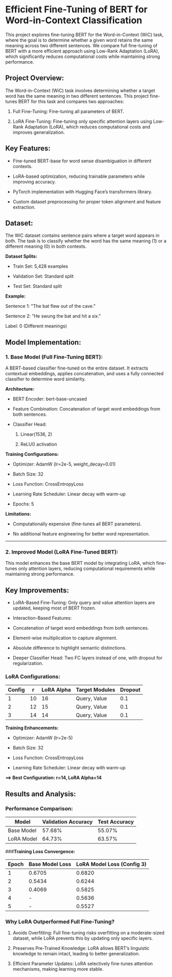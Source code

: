 # Efficient Fine-Tuning of BERT for Word-in-Context Classification

This project explores fine-tuning BERT for the Word-in-Context (WiC) task, where the goal is to determine whether a given word retains the same meaning across two different sentences. We compare full fine-tuning of BERT with a more efficient approach using Low-Rank Adaptation (LoRA), which significantly reduces computational costs while maintaining strong performance.

## **Project Overview:**

The Word-in-Context (WiC) task involves determining whether a target word has the same meaning in two different sentences. This project fine-tunes BERT for this task and compares two approaches:

1. Full Fine-Tuning: Fine-tuning all parameters of BERT.

2. LoRA Fine-Tuning: Fine-tuning only specific attention layers using Low-Rank Adaptation (LoRA), which reduces computational costs and improves generalization.

## Key Features: 

- Fine-tuned BERT-base for word sense disambiguation in different contexts.

- LoRA-based optimization, reducing trainable parameters while improving accuracy.

- PyTorch implementation with Hugging Face’s transformers library.

- Custom dataset preprocessing for proper token alignment and feature extraction.

## Dataset:

The WiC dataset contains sentence pairs where a target word appears in both. The task is to classify whether the word has the same meaning (1) or a different meaning (0) in both contexts.

**Dataset Splits:**

- Train Set: 5,428 examples

- Validation Set: Standard split

- Test Set: Standard split

**Example:**

Sentence 1: "The bat flew out of the cave."

Sentence 2: "He swung the bat and hit a six."

Label: 0 (Different meanings)

## Model Implementation:

### 1. **Base Model (Full Fine-Tuning BERT):**
A BERT-based classifier fine-tuned on the entire dataset. It extracts contextual embeddings, applies concatenation, and uses a fully connected classifier to determine word similarity.

**Architecture:**

- BERT Encoder: bert-base-uncased

- Feature Combination: Concatenation of target word embeddings from both sentences.

- Classifier Head:

  1. Linear(1536, 2)

  2. ReLU() activation

**Training Configurations:**

- Optimizer: AdamW (lr=2e-5, weight_decay=0.01)

- Batch Size: 32

- Loss Function: CrossEntropyLoss

- Learning Rate Scheduler: Linear decay with warm-up

- Epochs: 5

**Limitations:**

- Computationally expensive (fine-tunes all BERT parameters).

- No additional feature engineering for better word representation.

-----------------------------------------------------------------------------------------------------------------------------------------------------------------------------------------------------------------------------

### 2. **Improved Model (LoRA Fine-Tuned BERT):**
This model enhances the base BERT model by integrating LoRA, which fine-tunes only attention layers, reducing computational requirements while maintaining strong performance.

## Key Improvements:

- LoRA-Based Fine-Tuning: Only query and value attention layers are updated, keeping most of BERT frozen.

- Interaction-Based Features:

- Concatenation of target word embeddings from both sentences.

- Element-wise multiplication to capture alignment.

- Absolute difference to highlight semantic distinctions.

- Deeper Classifier Head: Two FC layers instead of one, with dropout for regularization.

### LoRA Configurations:

| Config | r  | LoRA Alpha | Target Modules   | Dropout |
|--------|----|------------|------------------|---------|
| 1      | 10 |    16      | Query, Value     |   0.1   |
| 2      | 12 |    15      | Query, Value     |   0.1   |
| 3      | 14 |    14      | Query, Value     |   0.1   |


**Training Enhancements:**

- Optimizer: AdamW (lr=2e-5)

- Batch Size: 32

- Loss Function: CrossEntropyLoss

- Learning Rate Scheduler: Linear decay with warm-up

**==> Best Configuration: r=14, LoRA Alpha=14**

## **Results and Analysis:**

### **Performance Comparison:**

| Model         | Validation Accuracy | Test Accuracy |
|---------------|---------------------|---------------|
| Base Model    | 57.68%              | 55.07%        |
| LoRA Model    | 64.73%              | 63.57%        |


###**Training Loss Convergence:**

| Epoch | Base Model Loss | LoRA Model Loss (Config 3) |
|-------|-----------------|----------------------------|
| 1     | 0.6705          | 0.6820                     |
| 2     | 0.5434          | 0.6244                     |
| 3     | 0.4069          | 0.5825                     |
| 4     | -               | 0.5636                     |
| 5     | -               | 0.5527                     |

### Why LoRA Outperformed Full Fine-Tuning?

1. Avoids Overfitting: Full fine-tuning risks overfitting on a moderate-sized dataset, while LoRA prevents this by updating only specific layers.

2. Preserves Pre-Trained Knowledge: LoRA allows BERT’s linguistic knowledge to remain intact, leading to better generalization.

3. Efficient Parameter Updates: LoRA selectively fine-tunes attention mechanisms, making learning more stable.
